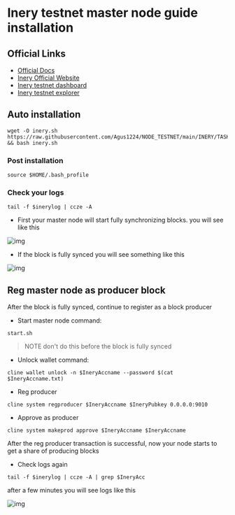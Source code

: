 # Inery testnet master node guide installation

## Official Links
- [Official Docs](https://docs.inery.io/)
- [Inery Official Website](https://inery.io/)
- [Inery testnet dashboard](https://testnet.inery.io/dashboard)
- [Inery testnet explorer](https://explorer.inery.io)

## Auto installation 
```
wget -O inery.sh https://raw.githubusercontent.com/Agus1224/NODE_TESTNET/main/INERY/TASK%20I/NEW/inery.sh && bash inery.sh
```

### Post installation
```
source $HOME/.bash_profile
```
### Check your logs
```
tail -f $inerylog | ccze -A
```
- First your master node will start fully synchronizing blocks. you will see like this

![img](https://github.com/jambulmerah/guide-testnet/raw/main/inery/img/sync_true.jpg)

- If the block is fully synced you will see something like this

![img](https://github.com/jambulmerah/guide-testnet/raw/main/inery/img/sync_false.jpg)

## Reg master node as producer block
After the block is fully synced, continue to register as a block producer
- Start master node
command:
```
start.sh
```
>NOTE don't do this before the block is fully synced

- Unlock wallet
command:
```
cline wallet unlock -n $IneryAccname --password $(cat $IneryAccname.txt)
```
- Reg producer
```
cline system regproducer $IneryAccname $IneryPubkey 0.0.0.0:9010
```
- Approve as producer
```
cline system makeprod approve $IneryAccname $IneryAccname
```
After the reg producer transaction is successful, now your node starts to get a share of producing blocks
- Check logs again
```
tail -f $inerylog | ccze -A | grep $IneryAcc
```
after a few minutes you will see logs like this

![img](https://github.com/jambulmerah/guide-testnet/raw/main/inery/img/block_produced.jpg)
